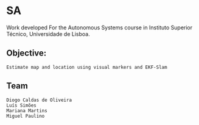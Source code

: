 # SA

Work developed For the Autonomous Systems course in Instituto Superior Técnico, Universidade de Lisboa.

## Objective:
	Estimate map and location using visual markers and EKF-Slam

## Team
	Diogo Caldas de Oliveira
	Luís Simões
	Mariana Martins
	Miguel Paulino

